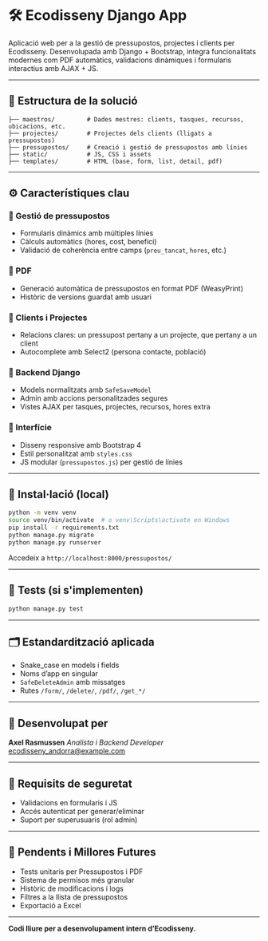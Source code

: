 # 🛠️ Ecodisseny Django App

Aplicació web per a la gestió de pressupostos, projectes i clients per Ecodisseny. Desenvolupada amb Django + Bootstrap, integra funcionalitats modernes com PDF automàtics, validacions dinàmiques i formularis interactius amb AJAX + JS.

---

## 📁 Estructura de la solució

```
├── maestros/         # Dades mestres: clients, tasques, recursos, ubicacions, etc.
├── projectes/        # Projectes dels clients (lligats a pressupostos)
├── pressupostos/     # Creació i gestió de pressupostos amb línies
├── static/           # JS, CSS i assets
├── templates/        # HTML (base, form, list, detail, pdf)
```

---

## ⚙️ Característiques clau

### 🔹 Gestió de pressupostos

- Formularis dinàmics amb múltiples línies
- Càlculs automàtics (hores, cost, benefici)
- Validació de coherència entre camps (`preu_tancat`, `hores`, etc.)

### 🔹 PDF

- Generació automàtica de pressupostos en format PDF (WeasyPrint)
- Històric de versions guardat amb usuari

### 🔹 Clients i Projectes

- Relacions clares: un pressupost pertany a un projecte, que pertany a un client
- Autocomplete amb Select2 (persona contacte, població)

### 🔹 Backend Django

- Models normalitzats amb `SafeSaveModel`
- Admin amb accions personalitzades segures
- Vistes AJAX per tasques, projectes, recursos, hores extra

### 🔹 Interfície

- Disseny responsive amb Bootstrap 4
- Estil personalitzat amb `styles.css`
- JS modular (`pressupostos.js`) per gestió de línies

---

## 🚀 Instal·lació (local)

```bash
python -m venv venv
source venv/bin/activate  # o venv\Scripts\activate en Windows
pip install -r requirements.txt
python manage.py migrate
python manage.py runserver
```

Accedeix a `http://localhost:8000/pressupostos/`

---

## 🧪 Tests (si s'implementen)

```bash
python manage.py test
```

---

## 🗂️ Estandardització aplicada

- Snake_case en models i fields
- Noms d’app en singular
- `SafeDeleteAdmin` amb missatges
- Rutes `/form/`, `/delete/`, `/pdf/`, `/get_*/`

---

## 👤 Desenvolupat per

**Axel Rasmussen**
_Analista i Backend Developer_
[ecodisseny_andorra@example.com](mailto:ecodisseny_andorra@example.com)

---

## 🔐 Requisits de seguretat

- Validacions en formularis i JS
- Accés autenticat per generar/eliminar
- Suport per superusuaris (rol admin)

---

## 📌 Pendents i Millores Futures

- Tests unitaris per Pressupostos i PDF
- Sistema de permisos més granular
- Històric de modificacions i logs
- Filtres a la llista de pressupostos
- Exportació a Excel

---

**Codi lliure per a desenvolupament intern d’Ecodisseny.**
